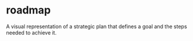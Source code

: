 # roadmap
A visual representation of a strategic plan that defines a goal and the steps needed to achieve it.
